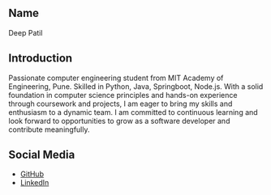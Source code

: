 ## Name
Deep Patil

## Introduction
Passionate computer engineering student from MIT Academy of Engineering, Pune. Skilled in Python, Java, Springboot, Node.js. With a solid foundation in computer science principles and hands-on experience through coursework and projects, I am eager to bring my skills
and enthusiasm to a dynamic team. I am committed to continuous learning and look forward to opportunities to grow as a software
developer and contribute meaningfully.

## Social Media
- [GitHub](https://github.com/Nakuyu)
- [LinkedIn](https://www.linkedin.com/in/deep-patil-2b4491147/)